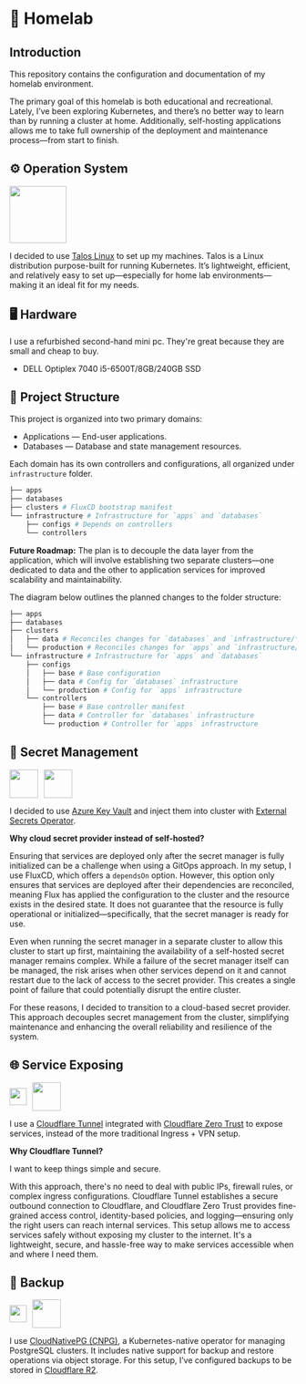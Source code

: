 # 🏡 Homelab

## Introduction

This repository contains the configuration and documentation of my homelab environment.

The primary goal of this homelab is both educational and recreational. Lately, I’ve been exploring Kubernetes, and there’s no better way to learn than by running a cluster at home. Additionally, self-hosting applications allows me to take full ownership of the deployment and maintenance process—from start to finish.

## ⚙️ Operation System

<img src="https://www.talos.dev/images/logo.svg" width="100">

I decided to use [Talos Linux](https://github.com/siderolabs/talos) to set up my machines.
Talos is a Linux distribution purpose-built for running Kubernetes.
It’s lightweight, efficient, and relatively easy to set up—especially for home lab environments—making it an ideal fit for my needs.

## 🖥️ Hardware

I use a refurbished second-hand mini pc. They're great because they are small and cheap to buy.

- DELL Optiplex 7040 i5-6500T/8GB/240GB SSD

## 📁 Project Structure

This project is organized into two primary domains:

- Applications — End-user applications.
- Databases — Database and state management resources.

Each domain has its own controllers and configurations, all organized under `infrastructure` folder.

```bash
├── apps
├── databases
├── clusters # FluxCD bootstrap manifest
└── infrastructure # Infrastructure for `apps` and `databases`
    ├── configs # Depends on controllers
    └── controllers
```

**Future Roadmap:**
The plan is to decouple the data layer from the application, 
which will involve establishing two separate clusters—one dedicated to 
data and the other to application services for improved scalability and maintainability.

The diagram below outlines the planned changes to the folder structure:

```bash
├── apps
├── databases
├── clusters
│   ├── data # Reconciles changes for `databases` and `infrastructure/**/data`
│   └── production # Reconciles changes for `apps` and `infrastructure/**/production`
└── infrastructure # Infrastructure for `apps` and `databases`
    ├── configs
    │   ├── base # Base configuration
    │   ├── data # Config for `databases` infrastructure
    │   └── production # Config for `apps` infrastructure
    └── controllers
        ├── base # Base controller manifest
        ├── data # Controller for `databases` infrastructure
        └── production # Controller for `apps` infrastructure
```

## 🔐 Secret Management

<div style="display: flex; gap: 10px">
    <img src="https://www.isjw.uk/images/azure/keyvault.png" height="50"/>
    <img src="https://external-secrets.io/latest/pictures/eso-round-logo.svg" height="50">
</div>

I decided to use [Azure Key Vault](https://azure.microsoft.com/en-us/products/key-vault) and inject them into cluster with [External Secrets Operator](https://external-secrets.io/).

**Why cloud secret provider instead of self-hosted?**

Ensuring that services are deployed only after the secret manager is fully initialized can be a challenge when using a GitOps approach. In my setup, I use FluxCD, which offers a `dependsOn` option. However, this option only ensures that services are deployed after their dependencies are reconciled, meaning Flux has applied the configuration to the cluster and the resource exists in the desired state. It does not guarantee that the resource is fully operational or initialized—specifically, that the secret manager is ready for use.

Even when running the secret manager in a separate cluster to allow this cluster to start up first, maintaining the availability of a self-hosted secret manager remains complex. While a failure of the secret manager itself can be managed, the risk arises when other services depend on it and cannot restart due to the lack of access to the secret provider. This creates a single point of failure that could potentially disrupt the entire cluster.

For these reasons, I decided to transition to a cloud-based secret provider. This approach decouples secret management from the cluster, simplifying maintenance and enhancing the overall reliability and resilience of the system.

## 🌐 Service Exposing

<div style="display: flex; gap: 10px; align-items: center">
    <img src="https://cdn.jsdelivr.net/gh/walkxcode/dashboard-icons/png/cloudflare.png" height="30"/>
    <img src="https://cdn.jsdelivr.net/gh/walkxcode/dashboard-icons/png/cloudflare-zero-trust.png" height="50"/>
</div>

I use a [Cloudflare Tunnel](https://developers.cloudflare.com/cloudflare-one/connections/connect-networks/) integrated with [Cloudflare Zero Trust](https://developers.cloudflare.com/cloudflare-one/) to expose services, instead of the more traditional Ingress + VPN setup. 

**Why Cloudflare Tunnel?**

I want to keep things simple and secure.

With this approach, there's no need to deal with public IPs, firewall rules, or complex ingress configurations. Cloudflare Tunnel establishes a secure outbound connection to Cloudflare, and Cloudflare Zero Trust provides fine-grained access control, identity-based policies, and logging—ensuring only the right users can reach internal services. This setup allows me to access services safely without exposing my cluster to the internet. It's a lightweight, secure, and hassle-free way to make services accessible when and where I need them.

## 💾 Backup

<div style="display: flex; gap: 10px; align-items: center">
    <img src="https://cdn.jsdelivr.net/gh/walkxcode/dashboard-icons/png/cloudflare.png" height="30"/>
    <img src="https://cloudnative-pg.io/images/hero_image.svg" height="50"/>
</div>

I use [CloudNativePG (CNPG)](https://cloudnative-pg.io/), a Kubernetes-native operator for managing PostgreSQL clusters. It includes native support for backup and restore operations via object storage. For this setup, I’ve configured backups to be stored in [Cloudflare R2](https://www.cloudflare.com/developer-platform/products/r2/).
